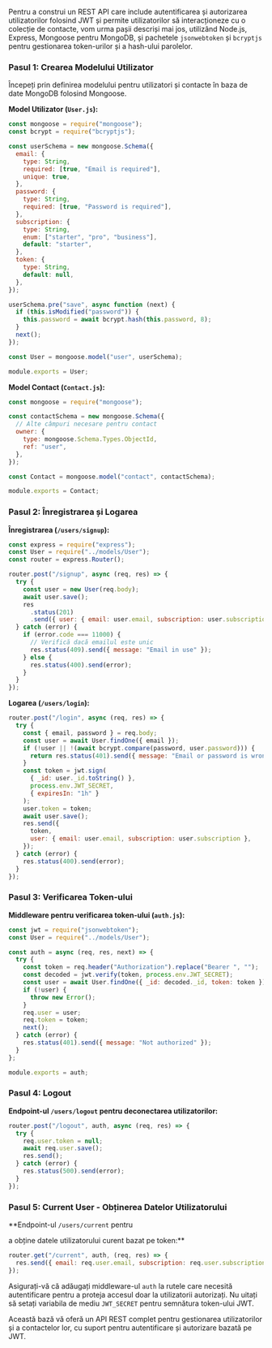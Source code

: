 Pentru a construi un REST API care include autentificarea și autorizarea utilizatorilor folosind JWT și permite utilizatorilor să interacționeze cu o colecție de contacte, vom urma pașii descriși mai jos, utilizând Node.js, Express, Mongoose pentru MongoDB, și pachetele `jsonwebtoken` și `bcryptjs` pentru gestionarea token-urilor și a hash-ului parolelor.

### Pasul 1: Crearea Modelului Utilizator

Începeți prin definirea modelului pentru utilizatori și contacte în baza de date MongoDB folosind Mongoose.

**Model Utilizator (`User.js`):**

```javascript
const mongoose = require("mongoose");
const bcrypt = require("bcryptjs");

const userSchema = new mongoose.Schema({
  email: {
    type: String,
    required: [true, "Email is required"],
    unique: true,
  },
  password: {
    type: String,
    required: [true, "Password is required"],
  },
  subscription: {
    type: String,
    enum: ["starter", "pro", "business"],
    default: "starter",
  },
  token: {
    type: String,
    default: null,
  },
});

userSchema.pre("save", async function (next) {
  if (this.isModified("password")) {
    this.password = await bcrypt.hash(this.password, 8);
  }
  next();
});

const User = mongoose.model("user", userSchema);

module.exports = User;
```

**Model Contact (`Contact.js`):**

```javascript
const mongoose = require("mongoose");

const contactSchema = new mongoose.Schema({
  // Alte câmpuri necesare pentru contact
  owner: {
    type: mongoose.Schema.Types.ObjectId,
    ref: "user",
  },
});

const Contact = mongoose.model("contact", contactSchema);

module.exports = Contact;
```

### Pasul 2: Înregistrarea și Logarea

**Înregistrarea (`/users/signup`):**

```javascript
const express = require("express");
const User = require("../models/User");
const router = express.Router();

router.post("/signup", async (req, res) => {
  try {
    const user = new User(req.body);
    await user.save();
    res
      .status(201)
      .send({ user: { email: user.email, subscription: user.subscription } });
  } catch (error) {
    if (error.code === 11000) {
      // Verifică dacă emailul este unic
      res.status(409).send({ message: "Email in use" });
    } else {
      res.status(400).send(error);
    }
  }
});
```

**Logarea (`/users/login`):**

```javascript
router.post("/login", async (req, res) => {
  try {
    const { email, password } = req.body;
    const user = await User.findOne({ email });
    if (!user || !(await bcrypt.compare(password, user.password))) {
      return res.status(401).send({ message: "Email or password is wrong" });
    }
    const token = jwt.sign(
      { _id: user._id.toString() },
      process.env.JWT_SECRET,
      { expiresIn: "1h" }
    );
    user.token = token;
    await user.save();
    res.send({
      token,
      user: { email: user.email, subscription: user.subscription },
    });
  } catch (error) {
    res.status(400).send(error);
  }
});
```

### Pasul 3: Verificarea Token-ului

**Middleware pentru verificarea token-ului (`auth.js`):**

```javascript
const jwt = require("jsonwebtoken");
const User = require("../models/User");

const auth = async (req, res, next) => {
  try {
    const token = req.header("Authorization").replace("Bearer ", "");
    const decoded = jwt.verify(token, process.env.JWT_SECRET);
    const user = await User.findOne({ _id: decoded._id, token: token });
    if (!user) {
      throw new Error();
    }
    req.user = user;
    req.token = token;
    next();
  } catch (error) {
    res.status(401).send({ message: "Not authorized" });
  }
};

module.exports = auth;
```

### Pasul 4: Logout

**Endpoint-ul `/users/logout` pentru deconectarea utilizatorilor:**

```javascript
router.post("/logout", auth, async (req, res) => {
  try {
    req.user.token = null;
    await req.user.save();
    res.send();
  } catch (error) {
    res.status(500).send(error);
  }
});
```

### Pasul 5: Current User - Obținerea Datelor Utilizatorului

\*\*Endpoint-ul `/users/current` pentru

a obține datele utilizatorului curent bazat pe token:\*\*

```javascript
router.get("/current", auth, (req, res) => {
  res.send({ email: req.user.email, subscription: req.user.subscription });
});
```

Asigurați-vă că adăugați middleware-ul `auth` la rutele care necesită autentificare pentru a proteja accesul doar la utilizatorii autorizați. Nu uitați să setați variabila de mediu `JWT_SECRET` pentru semnătura token-ului JWT.

Această bază vă oferă un API REST complet pentru gestionarea utilizatorilor și a contactelor lor, cu suport pentru autentificare și autorizare bazată pe JWT.
